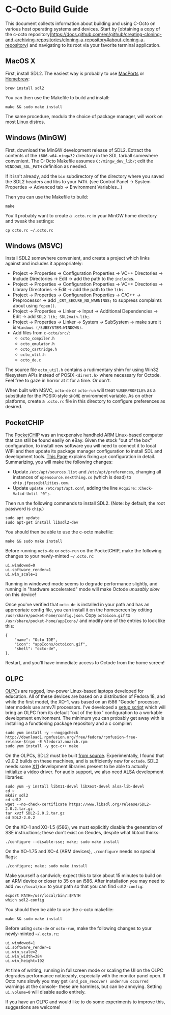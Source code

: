 C-Octo Build Guide
==================
This document collects information about building and using C-Octo on various host operating systems and devices.
Start by [obtaining a copy of the c-octo repository]https://docs.github.com/en/github/creating-cloning-and-archiving-repositories/cloning-a-repository#about-cloning-a-repository) and navigating to its root via your favorite terminal application.

MacOS X
-------
First, install SDL2. The easiest way is probably to use [MacPorts](https://www.macports.org) or [Homebrew](https://brew.sh):
```
brew install sdl2
```

You can then use the Makefile to build and install:
```
make && sudo make install
```

The same procedure, modulo the choice of package manager, will work on most Linux distros.

Windows (MinGW)
---------------
First, download the MinGW development release of SDL2. Extract the contents of the `i686-w64-mingw32` directory in the SDL tarball somewhere convenient. The C-Octo Makefile assumes `C:/mingw_dev_lib/`; edit the `WINDOWS_SDL_PATH` definition as needed.

If it isn't already, add the `bin` subdirectory of the directory where you saved the SDL2 headers and libs to your `PATH`. (see Control Panel -> System Properties -> Advanced tab -> Environment Variables...)

Then you can use the Makefile to build:
```
make
```
You'll probably want to create a `.octo.rc` in your MinGW home directory and tweak the settings:
```
cp octo.rc ~/.octo.rc
```

Windows (MSVC)
--------------
Install SDL2 somewhere convenient, and create a project which links against and includes it appropriately:

- Project -> Properties -> Configuration Properties -> VC++ Directories -> Include Directories -> Edit -> add the path to the `include`s.
- Project -> Properties -> Configuration Properties -> VC++ Directories -> Library Directories -> Edit -> add the path to the `libs`.
- Project -> Properties -> Configuration Properties -> C/C++ -> Preprocessor -> add `_CRT_SECURE_NO_WARNINGS;` to suppress complaints about using `fopen()`.
- Project -> Properties -> Linker -> Input -> Additional Dependencies -> Edit -> add `SDL2.lib; SDL2main.lib;`.
- Project -> Properties -> Linker -> System -> SubSystem -> make sure it is `Windows (/SUBSYSTEM:WINDOWS)`.
- Add files from `c-octo/src/`:
	- `octo_compiler.h`
	- `octo_emulator.h`
	- `octo_cartridge.h`
	- `octo_util.h`
	- `octo_de.c`

The source file `octo_util.h` contains a rudimentary shim for using Win32 filesystem APIs instead of POSIX `<dirent.h>` where necessary for Octode. Feel free to gaze in horror at it for a time. Or don't.

When built with MSVC, `octo-de` or `octo-run` will treat `%USERPROFILE%` as a substitute for the POSIX-style `$HOME` environment variable. As on other platforms, create a `.octo.rc` file in this directory to configure preferences as desired.

PocketCHIP
----------
The [PocketCHIP](https://en.wikipedia.org/wiki/CHIP_(computer)#Pocket_CHIP_and_Pockulus) was an inexpensive handheld ARM Linux-based computer that can still be found easily on eBay. Given the stock "out of the box" configuration, to install new software you will need to connect it to local WiFi and then update its package manager configuration to install SDL and development tools. [This Page](http://chip.jfpossibilities.com/chip/debian/) explains fixing `apt` configuration in detail. Summarizing, you will make the following changes:

- Update `/etc/apt/sources.list` and `/etc/apt/preferences`, changing all instances of `opensource.nextthing.co` (which is dead) to `chip.jfpossibilities.com`.
- Update `update /etc/apt/apt.conf`, adding the line `Acquire::Check-Valid-Until "0";`.

Then run the following commands to install SDL2. (Note: by default, the root password is `chip`.)
```
sudo apt update
sudo apt-get install libsdl2-dev
```
You should then be able to use the c-octo makefile:
```
make && sudo make install
```
Before running `octo-de` or `octo-run` on the PocketCHIP, make the following changes to your newly-minted `~/.octo.rc`:
```
ui.windowed=0
ui.software_render=1
ui.win_scale=1
```
Running in windowed mode seems to degrade performance slightly, and running in "hardware accelerated" mode will make Octode _unusably slow_ on this device!

Once you've verified that `octo-de` is installed in your path and has an appropriate config file, you can install it on the homescreen by editing `/usr/share/pocket-home/config.json`. Copy `octoicon.gif` to `/usr/share/pocket-home/appIcons/` and modify one of the entries to look like this:
```
{
	"name": "Octo IDE",
	"icon": "appIcons/octoicon.gif",
	"shell": "octo-de",
},
```
Restart, and you'll have immediate access to Octode from the home screen!

OLPC
----
[OLPC](https://en.wikipedia.org/wiki/OLPC_XO)s are rugged, low-power Linux-based laptops developed for education. All of these devices are based on a distribution of Fedora 18, and while the first model, the XO-1, was based on an i586 "Geode" processor, later models use armv7l processors. I've developed a [setup script](https://gist.github.com/JohnEarnest/24cfaf815e01c7c8295dd9e7856c7d02) which will bring an OLPC from its default "out of the box" configuration to a workable development environment. The minimum you can probably get away with is installing a functioning package repository and a c compiler:
```
sudo yum install -y --nogpgcheck http://download1.rpmfusion.org/free/fedora/rpmfusion-free-release-$(rpm -E %fedora).noarch.rpm
sudo yum install -y gcc-c++ make
```

On the OLPCs, SDL2 must be built [from source](https://www.libsdl.org/download-2.0.php). Experimentally, I found that v2.0.2 builds on these machines, and is sufficiently new for `octode`. SDL2 needs some [X11](https://en.wikipedia.org/wiki/X_Window_System) development libraries present to be able to actually initialize a video driver. For audio support, we also need [ALSA](https://en.wikipedia.org/wiki/Advanced_Linux_Sound_Architecture) development libraries:
```
sudo yum -y install libX11-devel libXext-devel alsa-lib-devel
cd ~
mkdir sdl2
cd sdl2
wget --no-check-certificate https://www.libsdl.org/release/SDL2-2.0.2.tar.gz
tar xvzf SDL2-2.0.2.tar.gz
cd SDL2-2.0.2
```

On the XO-1 and XO-1.5 (i586), we must explicitly disable the generation of SSE instructions; these don't exist on Geodes, despite what libtool thinks:
```
./configure --disable-sse; make; sudo make install
```
On the XO-1.75 and XO-4 (ARM devices), `./configure` needs no special flags:
```
./configure; make; sudo make install
```

Make yourself a sandwich; expect this to take about 15 minutes to build on an ARM device or closer to 35 on an i586. After installation you may need to add `/usr/local/bin` to your path so that you can find `sdl2-config`:
```
export PATH=/usr/local/bin/:$PATH
which sdl2-config
```

You should then be able to use the c-octo makefile:
```
make && sudo make install
```
Before using `octo-de` or `octo-run`, make the following changes to your newly-minted `~/.octo.rc`:
```
ui.windowed=1
ui.software_render=1
ui.win_scale=2
ui.win_width=384
ui.win_height=192
```
At time of writing, running in fullscreen mode or scaling the UI on the OLPC degrades performance noticeably, especially with the monitor panel open. If Octo runs slowly you may get `(snd_pcm_recover) underrun occurred` warnings at the console- these are harmless, but can be annoying. Setting `ui.volume=0` will disable audio entirely.

If you have an OLPC and would like to do some experiments to improve this, suggestions are welcome!
